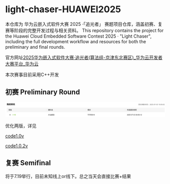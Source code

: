 # light-chaser-HUAWEI2025
本仓库为 华为云嵌入式软件大赛 2025 ·「追光者」 赛题项目仓库，涵盖初赛、复赛等阶段的完整开发过程与相关资料。
This repository contains the project for the Huawei Cloud Embedded Software Contest 2025 · "Light Chaser", including the full development workflow and resources for both the preliminary and final rounds.

官方网址[2025华为嵌入式软件大赛·追光者(算法组-京津东北赛区)_华为云开发者大赛平台_华为云](https://developer.huaweicloud.com/competition/information/1300000108/)

本次赛事目前采用C++开发

## 初赛 Preliminary Round

![image-20250703110824897](./README.assets/image-20250703110824897.png)


优化两版，详见

[code1.0v](.\preliminary\src\1.0)  

[code1.0.2v](.\preliminary\src\1.0.2_highest)  



## 复赛  Semifinal

将于7.19举行，目前未知线上or线下。总之当天会直接比赛+结果
